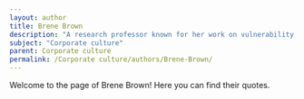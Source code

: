 ```yaml
---
layout: author
title: Brene Brown
description: "A research professor known for her work on vulnerability, courage, and empathy, Brown's insights on leadership and culture, especially in her book 'Dare to Lead', emphasize the importance of vulnerability in creating a positive workplace culture."
subject: "Corporate culture"
parent: Corporate culture
permalink: /Corporate culture/authors/Brene-Brown/
---
```


Welcome to the page of Brene Brown! Here you can find their quotes.
